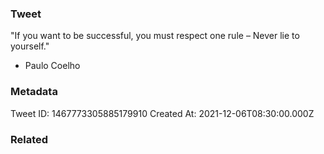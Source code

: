 ### Tweet
"If you want to be successful, you must respect one rule – Never lie to yourself."

- Paulo Coelho

### Metadata
Tweet ID: 1467773305885179910
Created At: 2021-12-06T08:30:00.000Z

### Related

